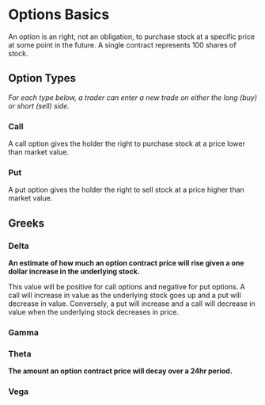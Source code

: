 # Options Basics

An option is an right, not an obligation, to purchase stock at a specific price at some point in the future.  A single contract represents 100 shares of stock.

## Option Types

_For each type below, a trader can enter a new trade on either the long (buy) or short (sell) side._

### Call

A call option gives the holder the right to purchase stock at a price lower than market value.

### Put

A put option gives the holder the right to sell stock at a price higher than market value.

## Greeks

### Delta

**An estimate of how much an option contract price will rise given a one dollar increase in the underlying stock.**

This value will be positive for call options and negative for put options.  A call will increase in value as the underlying stock goes up and a put will decrease in value. Conversely, a put will increase and a call will decrease in value when the underlying stock decreases in price.

### Gamma

### Theta

**The amount an option contract price will decay over a 24hr period.**

### Vega
